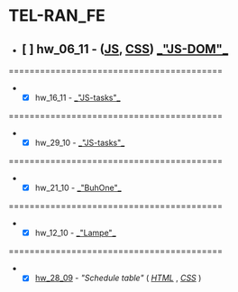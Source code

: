 # TEL-RAN_FE

- ## [ ] hw_06_11 - ([JS](https://github.com/sl101/TEL-RAN_FE/blob/main/hw_16_11/script/script.js), [CSS](https://github.com/sl101/TEL-RAN_FE/blob/main/hw_16_11/style/style.css)) [\_"JS-DOM"\_](https://sl101.github.io/TEL-RAN_FE/hw_16_11/)

=========================================

- - [x] hw_16_11 - [\_"JS-tasks"\_](https://sl101.github.io/TEL-RAN_FE/hw_06_11/script.js)

=========================================

- - [x] hw_29_10 - [\_"JS-tasks"\_](https://sl101.github.io/TEL-RAN_FE/hw_29_10/script.js)

=========================================

- - [x] hw_21_10 - [\_"BuhOne"\_](https://sl101.github.io/TEL-RAN_FE/hw_21_10)

=========================================

- - [x] hw_12_10 - [\_"Lampe"\_](https://sl101.github.io/TEL-RAN_FE/hw_12_10)

=========================================

- - [x] [hw_28_09](https://sl101.github.io/TEL-RAN_FE/hw_28_09) - _"Schedule table"_ ( _[HTML](https://github.com/sl101/TEL-RAN_FE/blob/main/hw_28_09/index.html)_ , _[CSS](https://github.com/sl101/TEL-RAN_FE/blob/main/hw_28_09/style/style.css)_ )
